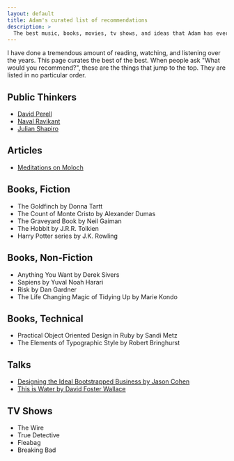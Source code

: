 ```yaml
---
layout: default
title: Adam's curated list of recommendations
description: >
  The best music, books, movies, tv shows, and ideas that Adam has ever come across.
---
```


I have done a tremendous amount of reading, watching, and listening over the years. This page curates the best of the best. When people ask "What would you recommend?", these are the things that jump to the top. They are listed in no particular order.

## Public Thinkers

- [David Perell](https://perell.com/)
- [Naval Ravikant](https://twitter.com/naval)
- [Julian Shapiro](https://julian.com)

## Articles

- [Meditations on Moloch](https://slatestarcodex.com/2014/07/30/meditations-on-moloch/)

## Books, Fiction

- The Goldfinch by Donna Tartt
- The Count of Monte Cristo by Alexander Dumas
- The Graveyard Book by Neil Gaiman
- The Hobbit by J.R.R. Tolkien
- Harry Potter series by J.K. Rowling

## Books, Non-Fiction

- Anything You Want by Derek Sivers
- Sapiens by Yuval Noah Harari
- Risk by Dan Gardner
- The Life Changing Magic of Tidying Up by Marie Kondo

## Books, Technical

- Practical Object Oriented Design in Ruby by Sandi Metz
- The Elements of Typographic Style by Robert Bringhurst

## Talks

- [Designing the Ideal Bootstrapped Business by Jason Cohen](https://vimeo.com/743382720)
- [This is Water by David Foster Wallace](https://fs.blog/2012/04/david-foster-wallace-this-is-water/)

## TV Shows

- The Wire
- True Detective
- Fleabag
- Breaking Bad
